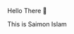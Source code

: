 <!-- - 👋 Hi, I’m Saimon Islam
- 👀 I’m interested in ...
- 🌱 I’m currently learning ...
- 💞️ I’m looking to collaborate on ...
- 📫 How to reach me ...
- 😄 Pronouns: ...
- ⚡ Fun fact: ...

<!---
saimon-cse/saimon-cse is a ✨ special ✨ repository because its `README.md` (this file) appears on your GitHub profile.
You can click the Preview link to take a look at your changes.
---> 

Hello There 👋

This is Saimon Islam
